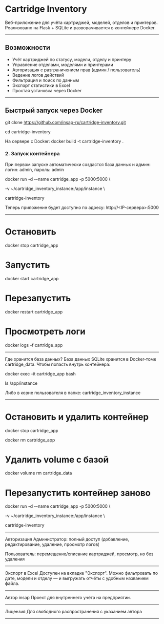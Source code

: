 #  Cartridge Inventory

Веб-приложение для учёта картриджей, моделей, отделов и принтеров. Реализовано на Flask + SQLite и разворачивается в контейнере Docker.

------------------------------------------------------------

##  Возможности

- Учёт картриджей по статусу, модели, отделу и принтеру
- Управление отделами, моделями и принтерами
- Авторизация с разграничением прав (админ / пользователь)
- Ведение логов действий
- Фильтрация и поиск по данным
- Экспорт статистики в Excel
- Простая установка через Docker


-------------------------------------------------------------

##  Быстрый запуск через Docker

git clone https://github.com/insap-ru/cartridge-inventory.git

cd cartridge-inventory


На сервере с Docker:
docker build -t cartridge-inventory .


### 2. Запуск контейнера
При первом запуске автоматически создастся база данных и админ:
логин: admin, пароль: admin

docker run -d --name cartridge_app -p 5000:5000 \

  -v ~/cartridge_inventory_instance:/app/instance \
  
  cartridge-inventory

  
Теперь приложение будет доступно по адресу:
 http://<IP-сервера>:5000

-------------------------------------------------------------

# Остановить
docker stop cartridge_app

# Запустить
docker start cartridge_app

# Перезапустить
docker restart cartridge_app

# Просмотреть логи
docker logs -f cartridge_app

-------------------------------------------------------------

Где хранится база данных?
База данных SQLite хранится в Docker-томе cartridge_data.
Чтобы попасть внутрь контейнера:

docker exec -it cartridge_app bash

ls /app/instance

Либо в корне пользователя в папке: cartridge_inventory_instance

-------------------------------------------------------------

# Остановить и удалить контейнер
docker stop cartridge_app

docker rm cartridge_app

# Удалить volume с базой
docker volume rm cartridge_data

# Перезапустить контейнер заново
docker run -d --name cartridge_app -p 5000:5000 \

-v ~/cartridge_inventory_instance:/app/instance \

cartridge-inventory

--------------------------------------------------------------

Авторизация
Администратор: полный доступ (добавление, редактирование, удаление, просмотр логов)

Пользователь: перемещение/списание картриджей, просмотр, но без удаления

---------------------------------------------------------------

 Экспорт в Excel
Доступен на вкладке "Экспорт".
Можно фильтровать по дате, модели и отделу — и выгружать отчёты с удобным названием файла.

----------------------------------------------------------------

 Автор
insap
Проект для внутреннего учёта на предприятии.

----------------------------------------------------------------

 Лицензия
Для свободного распространения с указанием автора

----------------------------------------------------------------
